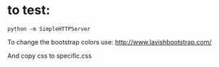 # to test:

```
python -m SimpleHTTPServer
```

To change the bootstrap colors use:
http://www.lavishbootstrap.com/

And copy css to specific.css
